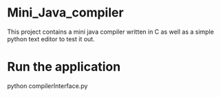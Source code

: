 # Mini_Java_compiler

This project contains a mini java compiler written in C as well as a simple python text editor to test it out.

# Run the application

python compilerInterface.py
